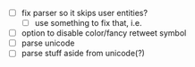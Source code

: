 - [ ] fix parser so it skips user entities?
  - [ ] use something to fix that, i.e.
- [ ] option to disable color/fancy retweet symbol
- [ ] parse unicode
- [ ] parse stuff aside from unicode(?)
